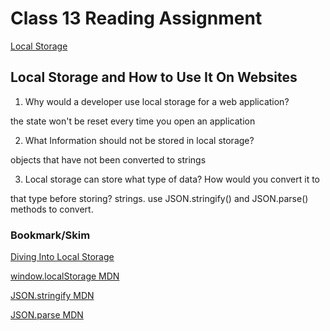 # Class 13 Reading Assignment

[Local Storage](https://www.smashingmagazine.com/2010/10/local-storage-and-how-to-use-it/)

## Local Storage and How to Use It On Websites

1. Why would a developer use local storage for a web application?

the state won't be reset every time you open an application

2. What Information should not be stored in local storage?

objects that have not been converted to strings

3. Local storage can store what type of data? How would you convert it to

that type before storing?
strings. use JSON.stringify() and JSON.parse() methods to convert.

### Bookmark/Skim

[Diving Into Local Storage](http://diveinto.html5doctor.com/storage.html)

[window.localStorage MDN](https://developer.mozilla.org/en-US/docs/Web/API/Window/localStorage)

[JSON.stringify MDN](https://developer.mozilla.org/en-US/docs/Web/JavaScript/Reference/Global_Objects/JSON/stringify)

[JSON.parse MDN](https://developer.mozilla.org/en-US/docs/Web/JavaScript/Reference/Global_Objects/JSON/parse)
